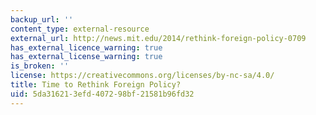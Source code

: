 ```yaml
---
backup_url: ''
content_type: external-resource
external_url: http://news.mit.edu/2014/rethink-foreign-policy-0709
has_external_licence_warning: true
has_external_license_warning: true
is_broken: ''
license: https://creativecommons.org/licenses/by-nc-sa/4.0/
title: Time to Rethink Foreign Policy?
uid: 5da31621-3efd-4072-98bf-21581b96fd32
---
```

